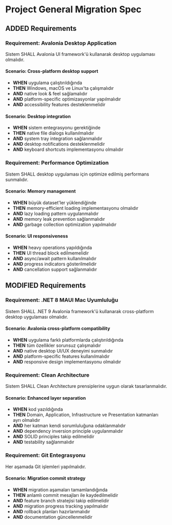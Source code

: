 # Project General Migration Spec

## ADDED Requirements

### Requirement: Avalonia Desktop Application
Sistem SHALL Avalonia UI framework'ü kullanarak desktop uygulaması olmalıdır.

#### Scenario: Cross-platform desktop support
- **WHEN** uygulama çalıştırıldığında
- **THEN** Windows, macOS ve Linux'ta çalışmalıdır
- **AND** native look & feel sağlamalıdır
- **AND** platform-specific optimizasyonlar yapılmalıdır
- **AND** accessibility features desteklenmelidir

#### Scenario: Desktop integration
- **WHEN** sistem entegrasyonu gerektiğinde
- **THEN** native file dialogs kullanılmalıdır
- **AND** system tray integration sağlanmalıdır
- **AND** desktop notifications desteklenmelidir
- **AND** keyboard shortcuts implementasyonu olmalıdır

### Requirement: Performance Optimization
Sistem SHALL desktop uygulaması için optimize edilmiş performans sunmalıdır.

#### Scenario: Memory management
- **WHEN** büyük dataset'ler yüklendiğinde
- **THEN** memory-efficient loading implementasyonu olmalıdır
- **AND** lazy loading pattern uygulanmalıdır
- **AND** memory leak prevention sağlanmalıdır
- **AND** garbage collection optimization yapılmalıdır

#### Scenario: UI responsiveness
- **WHEN** heavy operations yapıldığında
- **THEN** UI thread block edilmemelidir
- **AND** async/await pattern kullanılmalıdır
- **AND** progress indicators gösterilmelidir
- **AND** cancellation support sağlanmalıdır

## MODIFIED Requirements

### Requirement: .NET 8 MAUI Mac Uyumluluğu
Sistem SHALL .NET 9 Avalonia framework'ü kullanarak cross-platform desktop uygulaması olmalıdır.

#### Scenario: Avalonia cross-platform compatibility
- **WHEN** uygulama farklı platformlarda çalıştırıldığında
- **THEN** tüm özellikler sorunsuz çalışmalıdır
- **AND** native desktop UI/UX deneyimi sunmalıdır
- **AND** platform-specific features kullanılmalıdır
- **AND** responsive design implementasyonu olmalıdır

### Requirement: Clean Architecture
Sistem SHALL Clean Architecture prensiplerine uygun olarak tasarlanmalıdır.

#### Scenario: Enhanced layer separation
- **WHEN** kod yazıldığında
- **THEN** Domain, Application, Infrastructure ve Presentation katmanları ayrı olmalıdır
- **AND** her katman kendi sorumluluğuna odaklanmalıdır
- **AND** dependency inversion principle uygulanmalıdır
- **AND** SOLID principles takip edilmelidir
- **AND** testability sağlanmalıdır

### Requirement: Git Entegrasyonu
Her aşamada Git işlemleri yapılmalıdır.

#### Scenario: Migration commit strategy
- **WHEN** migration aşamaları tamamlandığında
- **THEN** anlamlı commit mesajları ile kaydedilmelidir
- **AND** feature branch stratejisi takip edilmelidir
- **AND** migration progress tracking yapılmalıdır
- **AND** rollback planları hazırlanmalıdır
- **AND** documentation güncellenmelidir
